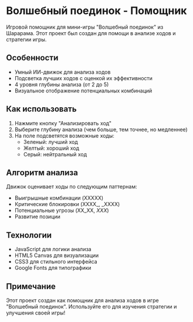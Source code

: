 # Волшебный поединок - Помощник

Игровой помощник для мини-игры "Волшебный поединок" из Шарарама. Этот проект был создан для помощи в анализе ходов и стратегии игры.

## Особенности
- Умный ИИ-движок для анализа ходов
- Подсветка лучших ходов с оценкой их эффективности
- 4 уровня глубины анализа (от 2 до 5)
- Визуальное отображение потенциальных комбинаций

## Как использовать
1. Нажмите кнопку "Анализировать ход"
2. Выберите глубину анализа (чем больше, тем точнее, но медленнее)
3. На поле подсветятся возможные ходы:
   - Зеленый: лучший ход
   - Желтый: хороший ход
   - Серый: нейтральный ход

## Алгоритм анализа
Движок оценивает ходы по следующим паттернам:
- Выигрышные комбинации (XXXXX)
- Критические блокировки (XXXX_, _XXXX)
- Потенциальные угрозы (XX_XX, _XXX_)
- Развитие позиции

## Технологии
- JavaScript для логики анализа
- HTML5 Canvas для визуализации
- CSS3 для стильного интерфейса
- Google Fonts для типографики

## Примечание
Этот проект создан как помощник для анализа ходов в игре "Волшебный поединок". Используйте его для изучения стратегии и улучшения своей игры!

